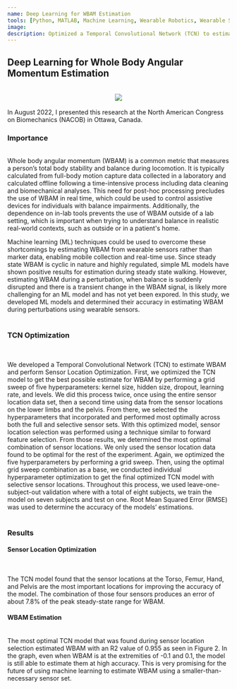 ```yaml
---
name: Deep Learning for WBAM Estimation
tools: [Python, MATLAB, Machine Learning, Wearable Robotics, Wearable Sensors, PyTorch]
image: 
description: Optimized a Temporal Convolutional Network (TCN) to estimate Whole Body Angular Momentum (WBAM) from wearable sensors
---
```


## Deep Learning for Whole Body Angular Momentum Estimation

<br>
<center><img src="{{ site.url }}{{ site.baseurl }}/inserts/nacob_poster.png"/></center>
<br>
In August 2022, I presented this research at the North American Congress on Biomechanics (NACOB) in Ottawa, Canada. 

### Importance
<br>
Whole body angular momentum (WBAM) is a common metric that measures a person’s total body stability and balance during locomotion. It is typically calculated from full-body motion capture data collected in a laboratory and calculated offline following a time-intensive process including data cleaning and biomechanical analyses. This need for post-hoc processing precludes the use of WBAM in real time, which could be used to control assistive devices for individuals with balance impairments. Additionally, the dependence on in-lab tools prevents the use of WBAM outside of a lab setting, which is important when trying to understand balance in realistic real-world contexts, such as outside or in a patient's home. 
<br>

Machine learning (ML) techniques could be used to overcome these shortcomings by estimating WBAM from wearable sensors rather than marker data, enabling mobile collection and real-time use. Since steady state WBAM is cyclic in nature and highly regulated, simple ML models have shown positive results for estimation during steady state walking. However, estimating WBAM during a perturbation, when balance is suddenly disrupted and there is a transient change in the WBAM signal, is likely more challenging for an ML model and has not yet been expored. In this study, we developed ML models and determined their accuracy in estimating WBAM during perturbations using wearable sensors.
<br>
<br>

### TCN Optimization
<br>

We developed a Temporal Convolutional Network (TCN) to estimate WBAM and perform Sensor Location Optimization. First, we optimized the TCN model to get the best possible estimate for WBAM by performing a grid sweep of five hyperparameters: kernel size, hidden size, dropout, learning rate, and levels. We did this process twice, once using the entire sensor location data set, then a second time using data from the sensor locations on the lower limbs and the pelvis. From there, we selected the hyperparameters that incorporated and performed most optimally across both the full and selective sensor sets. With this optimized model, sensor location selection was performed using a technique similar to forward feature selection. From those results, we determined the most optimal combination of sensor locations. We only used the sensor location data found to be optimal for the rest of the experiment. Again, we optimized the five hyperparameters by performing a grid sweep. Then, using the optimal grid sweep combination as a base, we conducted individual hyperparameter optimization to get the final optimized TCN model with selective sensor locations. Throughout this process, we used leave-one-subject-out validation where with a total of eight subjects, we train the model on seven subjects and test on one. Root Mean Squared Error (RMSE) was used to determine the accuracy of the models’ estimations. 
<br>
<br>

### Results

#### Sensor Location Optimization
<br>

The TCN model found that the sensor locations at the Torso, Femur, Hand, and Pelvis are the most important locations for improving the accuracy of the model. The combination of those four sensors produces an error of about 7.8% of the peak steady-state range for WBAM.
<br>

#### WBAM Estimation
<br>
The most optimal TCN model that was found during sensor location selection estimated WBAM with an R2 value of 0.955 as seen in Figure 2. In the graph, even when WBAM is at the extremities of -0.1 and 0.1, the model is still able to estimate them at high accuracy. This is very promising for the future of using machine learning to estimate WBAM using a smaller-than-necessary sensor set.